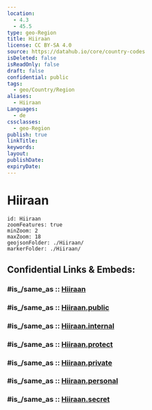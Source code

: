 ```yaml
---
location:
  - 4.3
  - 45.5
type: geo-Region
title: Hiiraan
license: CC BY-SA 4.0
source: https://datahub.io/core/country-codes
isDeleted: false
isReadOnly: false
draft: false
confidential: public
tags:
  - geo/Country/Region
aliases:
  - Hiiraan
Languages:
  - de
cssclasses:
  - geo-Region
publish: true
linkTitle:
keywords:
layout:
publishDate:
expiryDate:
---
```


# Hiiraan

```leaflet
id: Hiiraan
zoomFeatures: true 
minZoom: 2 
maxZoom: 18
geojsonFolder: ./Hiiraan/
markerFolder: ./Hiiraan/
```


## Confidential Links & Embeds: 

### #is_/same_as :: [Hiiraan](/_Standards/Earth/Continent/Africa/Africa~East/Somalia/Regions~Somalia/Hiiraan.md) 

### #is_/same_as :: [Hiiraan.public](/_public/Earth/Continent/Africa/Africa~East/Somalia/Regions~Somalia/Hiiraan.public.md) 

### #is_/same_as :: [Hiiraan.internal](/_internal/Earth/Continent/Africa/Africa~East/Somalia/Regions~Somalia/Hiiraan.internal.md) 

### #is_/same_as :: [Hiiraan.protect](/_protect/Earth/Continent/Africa/Africa~East/Somalia/Regions~Somalia/Hiiraan.protect.md) 

### #is_/same_as :: [Hiiraan.private](/_private/Earth/Continent/Africa/Africa~East/Somalia/Regions~Somalia/Hiiraan.private.md) 

### #is_/same_as :: [Hiiraan.personal](/_personal/Earth/Continent/Africa/Africa~East/Somalia/Regions~Somalia/Hiiraan.personal.md) 

### #is_/same_as :: [Hiiraan.secret](/_secret/Earth/Continent/Africa/Africa~East/Somalia/Regions~Somalia/Hiiraan.secret.md)

